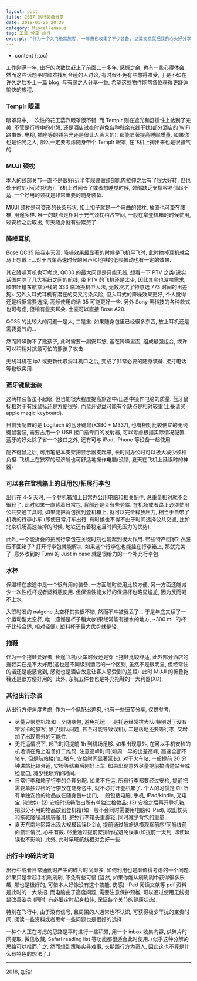 ```yaml
---
layout: post
title: 2017 旅行装备分享
date: 2018-01-26 20:39
category: Miscellenaous
tag: 工具 分享 旅行
excerpt: "作为一个入门级常旅客, 一年来也收集了不少装备. 这篇文章就把我的心头好分享给各位看官."
---
```


* content
{:toc}

工作刚满一年, 出行的次数快赶上了前面二十多年. 感慨之余, 也有一些心得体会. 然而这些话题平时颇难找到合适的人讨论, 有时候不免有些憋得难受, 于是不如在许久之后补上一篇 blog, 与有缘之人分享一番, 希望这些物件能帮各位获得更舒适愉快的旅程.

### Templr 眼罩

眼罩界中, 一次性的花王蒸汽眼罩很不错. 而 Templr 则在遮光和舒适性上达到了完美. 不管是行程中的小憩, 还是酒店过夜时避免各种残余光线干扰(部分酒店的 WiFi 路由器, 电视, 插座等的残余光还是很让人头大的), 都能显著提高睡眠质量. 如果你也是怕光之人, 那么一定要考虑随身带个 Templr 眼罩, 在飞机上掏出来也是很骚气的.

### MUJI 颈枕

本人的颈部关节一直不是很好(近半年规律做颈部肌肉拉伸之后有了很大好转, 但也处于时刻小心的状态), 飞机上时间长了或者想睡觉时候, 颈部缺乏支撑容易引起不适. 一个好用的颈枕是非常重要的随身装备.

MUJI 颈枕是可变形的长条形状, 扣上扣子就是一个弯曲的颈枕, 放直也可垫在腰椎, 用途多样. 唯一的缺点是相对于充气颈枕稍占空间, 一般在拿登机箱的时候使用, 过安检之后取出, 每天随身就有些累赘了.

### 降噪耳机

Bose QC35 陪我走天涯. 降噪效果最显著的时候是飞机平飞时, 此时摘掉耳机就会马上想戴上...对于汽车高速时候的风声和地铁的低频振动也有一定的效果.

其它降噪耳机也可考虑, QC30 的最大问题是只能无线, 想看一下 PTV 之类(说实话国内除了几大枢纽之间的航线, 带 PTV 的飞机还是太少, 因此其实也没啥需求, 顺带吐槽东航京沪线的 333 临场换机型大法, 无数次坑了特意选 773 时间的出差狗). 另外入耳式耳机有潜在的交叉污染风险, 但入耳式的降噪效果更好, 个人觉得还是根据需要选择, 高频使用的话 35 可能更好一些. 另外 Sony 黑科技的各种款式也可考虑, 但稍有些夹耳朵. 土豪可以直接 Bose A20.

QC35 的比较大的问题一是大, 二是重. 如果随身包里已经很多东西, 放上耳机还是需要勇气的...

然而降噪防不了熊孩子, 此时需要一副安耳悠, 塞在降噪里面, 组成最强组合, 或许可以稍稍对抗最可怕的熊孩子攻击.

无线耳机在 ip7 或更新代取消耳机口之后, 变成了非常必要的随身装备. 接打电话等也很实用.

### 蓝牙键鼠套装

这两样装备虽不起眼, 但也能很大程度提高旅途中/出差中操作电脑的质量. 蓝牙鼠标相对于有线鼠标还是方便很多. 而蓝牙键盘可能有个缺点是相对较重(土豪请买 apple magic keyboard).

目前我配置的是 Logitech 的蓝牙键鼠(K380 + M337), 也有相对比较便宜的无线键鼠套装, 需要占用一个 USB 接口插专门的发射器, 可以考虑根据实际情况配置. 蓝牙的好处除了省一个接口之外, 还有可与 iPad, iPhone 等设备一起使用.

配齐键鼠之后, 可用笔记本支架把显示器支起来, 长时间办公时可以极大减少颈椎负担. 飞机上在狭窄的经济舱也可舒适地操作电脑(没错, 夏天在飞机上延误时的神器)

### 可以套在登机箱上的日用包/拓展行李包

出行在 4-5 天时, 一个登机箱加上日常办公用电脑和相关配件, 总重量相对就不会很轻了, 此时如果一直背着日常包, 背部还是会有些劳累. 在机场或者路上必须使用公共交通工具时, 如果能把背包摞到登机箱上, 就可以完全释放压力, 相当于自带了机场的行李小车 (即使日常打车出行, 有时候也不得不由于时间选择公共交通, 比如北京机场高速挂掉的时候, 地铁还有着稳定且时间无压力的优势).

此外, 一个能折叠的拓展行李包在关键时刻也能起到很大作用. 带些特产回家? 衣服压不回箱子? 打开行李包就能解决. 如果这个行李包也能挂在行李箱上, 那就完美了. 意外收到的 Tumi 的 Just in case 就是很给力的一个补充行李包.


### 水杯

保温杯在旅途中是一个很有用的装备, 一方面随时使用比较方便, 另一方面还能减少一次性纸杯或者塑料瓶使用. 但保温性能太好的保温杯也略显尴尬, 因为反而喝不上水.

入职时发的 nalgene 太空杯其实很不错, 然而不幸被我丢了... 于是年底又续了一个运动型太空杯, 唯一遗憾是杯子稍大(如果经常能有接水的地方, ~300 mL 的杯子比较合适, 相对轻便). 塑料杯子最大优势就是轻.

### 拖鞋

作为一个拖鞋爱好者, 长途飞机/火车时候还是穿上拖鞋比较舒适, 此外部分酒店的拖鞋实在是不太好用(这也是不同级别酒店的一个区别, 虽然不是很明显, 但经常住的话还是能感觉到, 感觉也是酒店故意让客人感受到的差距). 此时 MUJI 的折叠拖鞋还是很方便好用的. 此外, 东航五件套也是补充拖鞋的一大利器(XD).

### 其他出行杂谈

从出行方便角度考虑, 作为一个低配出差狗, 也有一些细节分享, 仅供参考:

- 尽量只带登机箱和一个随身包, 避免托运. 一是托运经常排大队(特别对于没有常客卡的旅客, 除了排队问题, 甚至可能导致误机); 二是落地还要等行李, 又增加了出现意外的可能性.
- 无托运情况下, 起飞时间提前 1h 到机场足够. 如果出现意外, 在可以手机安检的机场请在路上准备好二维码. 注意高峰时间(如周一早的出差高峰, 高速全部不堵车, 但是航站楼门口堵车, 安检时间显著延长). 对于火车站, 一般提前 20 分钟进站比较合适, 安检等结束后刚好上车. 如果出现意外尽量提前搞清楚站台或检票口, 减少找地方的时间.
- 日常行李和箱子行李的合理分配. 如果不托运, 所有行李都要经过安检, 提前把需要单独过检的行李放在随身包中, 就不必打开登机箱了. 个人的习惯是 (1) 所有单独安检的物品放在随身包中出门, 一般包括电脑, 手机, iPad/kindle, 充电宝, 洗漱包; (2) 安检时流畅取出所有单独过检物品; (3) 安检之后再开登机箱, 把部分不用的物品放到登机箱(如一般不会同时需要用电脑和 iPad), 取出枕头和拖鞋降噪耳机等备用. 避免行李箱头重脚轻, 同时减少背包的重量.
- 夏天东南地区常出现大规模延误(>2h), 提前通过航旅纵横观察前序/同航线前面航班情况, 心中有数. 尽量通过提前安排行程避免误事(如提前一天到, 即使延误也不影响). 此外, 此时早班航线相对会好一些.

### 出行中的碎片时间

出行中或者日常通勤时产生的碎片时间颇多, 如何利用也是颇值得考虑的一个问题. 如果只是拿起手机刷刷刷, 不免有些可惜 (当然, 如果你能从刷刷刷中获得很多乐趣, 那也是极好的, 可惜本人好像没有这个技能, 伤感). iPad 阅读文献等 pdf 资料是此时的一大杀招. 而电脑由于高度问题, 需要注意保护颈椎, 可以通过使用无线键鼠改善姿势 (同时, 有必要定时起身拉伸, 保证各个关节的健康状态).

特别在飞行中, 由于没有信号, 且周围的人通常也不认识, 可获得极少干扰的宝贵时间, 阅读一些资料或者思考一些问题也是很好的选择.

一种个人正在考虑的思路是平时进行一些积累, 用一个 inbox 收集内容, 供碎片时间提取. 微信收藏, Safari reading list 等功能都很适合此时使用. (似乎这种分解的思路可以推而广之, 然而想到策略实非难事, 长期践行方为奇人, 因此这也不算是什么有特色的想法了.)

---

2018, 加油!
